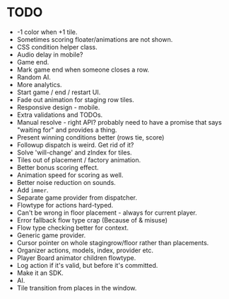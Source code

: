 # TODO

* -1 color when +1 tile.
* Sometimes scoring floater/animations are not shown.
* CSS condition helper class.
* Audio delay in mobile?
* Game end.
* Mark game end when someone closes a row.
* Random AI.
* More analytics.
* Start game / end / restart UI.
* Fade out animation for staging row tiles.
* Responsive design - mobile.
* Extra validations and TODOs.
* Manual resolve - right API? probably need to have a promise that says "waiting for" and provides a thing.
* Present winning conditions better (rows tie, score)
* Followup dispatch is weird. Get rid of it?
* Solve 'will-change' and zIndex for tiles.
* Tiles out of placement / factory animation.
* Better bonus scoring effect.
* Animation speed for scoring as well.
* Better noise reduction on sounds.
* Add `immer`.
* Separate game provider from dispatcher.
* Flowtype for actions hard-typed.
* Can't be wrong in floor placement - always for current player.
* Error fallback flow type crap (Because of & misuse)
* Flow type checking better for context.
* Generic game provider.
* Cursor pointer on whole stagingrow/floor rather than placements.
* Organizer actions, models, index, provider etc.
* Player Board animator children flowtype.
* Log action if it's valid, but before it's committed.
* Make it an SDK.
* AI.
* Tile transition from places in the window.

